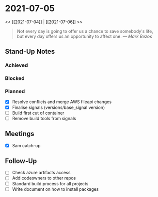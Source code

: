 
# 2021-07-05

<< [[2021-07-04]] | [[2021-07-06]] >>

> Not every day is going to offer us a chance to save somebody's life, but every day offers us an opportunity to affect one.
> &mdash; <cite>Mark Bezos</cite>

## Stand-Up Notes

### Achieved

### Blocked
### Planned
- [x] Resolve conflicts and merge AWS fileapi changes
- [x] Finalise signals (versions/base_signal version)
- [ ] Build first cut of container
- [ ] Remove build tools from signals

## Meetings
- [x] Sam catch-up

## Follow-Up
- [ ] Check azure artifacts access
- [ ] Add codeowners to other repos
- [ ] Standard build process for all projects
- [ ] Write document on how to install packages